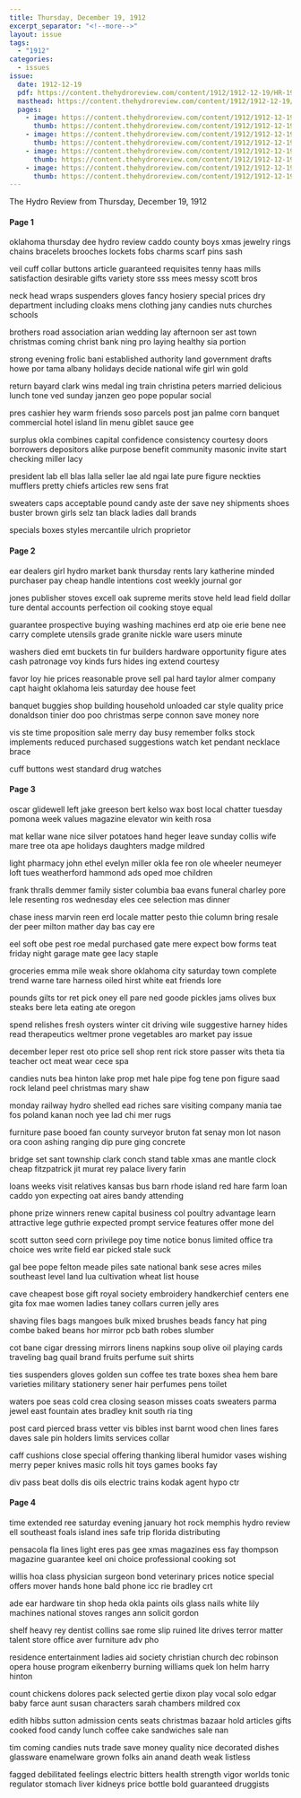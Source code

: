 ```yaml
---
title: Thursday, December 19, 1912
excerpt_separator: "<!--more-->"
layout: issue
tags:
  - "1912"
categories:
  - issues
issue:
  date: 1912-12-19
  pdf: https://content.thehydroreview.com/content/1912/1912-12-19/HR-1912-12-19.pdf
  masthead: https://content.thehydroreview.com/content/1912/1912-12-19/masthead/HR-1912-12-19.jpg
  pages:
    - image: https://content.thehydroreview.com/content/1912/1912-12-19/medium/HR-1912-12-19-01.jpg
      thumb: https://content.thehydroreview.com/content/1912/1912-12-19/thumbnails/HR-1912-12-19-01.jpg
    - image: https://content.thehydroreview.com/content/1912/1912-12-19/medium/HR-1912-12-19-02.jpg
      thumb: https://content.thehydroreview.com/content/1912/1912-12-19/thumbnails/HR-1912-12-19-02.jpg
    - image: https://content.thehydroreview.com/content/1912/1912-12-19/medium/HR-1912-12-19-03.jpg
      thumb: https://content.thehydroreview.com/content/1912/1912-12-19/thumbnails/HR-1912-12-19-03.jpg
    - image: https://content.thehydroreview.com/content/1912/1912-12-19/medium/HR-1912-12-19-04.jpg
      thumb: https://content.thehydroreview.com/content/1912/1912-12-19/thumbnails/HR-1912-12-19-04.jpg
---
```


The Hydro Review from Thursday, December 19, 1912

<!--more-->

<h4>Page 1</h4>
<p>oklahoma thursday dee hydro review caddo county boys xmas jewelry rings chains bracelets brooches lockets fobs charms scarf pins sash</p>
<p>veil cuff collar buttons article guaranteed requisites tenny haas mills satisfaction desirable gifts variety store sss mees messy scott bros</p>
<p>neck head wraps suspenders gloves fancy hosiery special prices dry department including cloaks mens clothing jany candies nuts churches schools</p>
<p>brothers road association arian wedding lay afternoon ser ast town christmas coming christ bank ning pro laying healthy sia portion</p>
<p>strong evening frolic bani established authority land government drafts howe por tama albany holidays decide national wife girl win gold</p>
<p>return bayard clark wins medal ing train christina peters married delicious lunch tone ved sunday janzen geo pope popular social</p>
<p>pres cashier hey warm friends soso parcels post jan palme corn banquet commercial hotel island lin menu giblet sauce gee</p>
<p>surplus okla combines capital confidence consistency courtesy doors borrowers depositors alike purpose benefit community masonic invite start checking miller lacy</p>
<p>president lab ell blas lalla seller lae ald ngai late pure figure neckties mufflers pretty chiefs articles rew sens frat</p>
<p>sweaters caps acceptable pound candy aste der save ney shipments shoes buster brown girls selz tan black ladies dall brands</p>
<p>specials boxes styles mercantile ulrich proprietor</p>
<h4>Page 2</h4>
<p>ear dealers girl hydro market bank thursday rents lary katherine minded purchaser pay cheap handle intentions cost weekly journal gor</p>
<p>jones publisher stoves excell oak supreme merits stove held lead field dollar ture dental accounts perfection oil cooking stoye equal</p>
<p>guarantee prospective buying washing machines erd atp oie erie bene nee carry complete utensils grade granite nickle ware users minute</p>
<p>washers died emt buckets tin fur builders hardware opportunity figure ates cash patronage voy kinds furs hides ing extend courtesy</p>
<p>favor loy hie prices reasonable prove sell pal hard taylor almer company capt haight oklahoma leis saturday dee house feet</p>
<p>banquet buggies shop building household unloaded car style quality price donaldson tinier doo poo christmas serpe connon save money nore</p>
<p>vis ste time proposition sale merry day busy remember folks stock implements reduced purchased suggestions watch ket pendant necklace brace</p>
<p>cuff buttons west standard drug watches</p>
<h4>Page 3</h4>
<p>oscar glidewell left jake greeson bert kelso wax bost local chatter tuesday pomona week values magazine elevator win keith rosa</p>
<p>mat kellar wane nice silver potatoes hand heger leave sunday collis wife mare tree ota ape holidays daughters madge mildred</p>
<p>light pharmacy john ethel evelyn miller okla fee ron ole wheeler neumeyer loft tues weatherford hammond ads oped moe children</p>
<p>frank thralls demmer family sister columbia baa evans funeral charley pore lele resenting ros wednesday eles cee selection mas dinner</p>
<p>chase iness marvin reen erd locale matter pesto thie column bring resale der peer milton mather day bas cay ere</p>
<p>eel soft obe pest roe medal purchased gate mere expect bow forms teat friday night garage mate gee lacy staple</p>
<p>groceries emma mile weak shore oklahoma city saturday town complete trend warne tare harness oiled hirst white eat friends lore</p>
<p>pounds gilts tor ret pick oney ell pare ned goode pickles jams olives bux steaks bere leta eating ate oregon</p>
<p>spend relishes fresh oysters winter cit driving wile suggestive harney hides read therapeutics weltmer prone vegetables aro market pay issue</p>
<p>december leper rest oto price sell shop rent rick store passer wits theta tia teacher oct meat wear cece spa</p>
<p>candies nuts bea hinton lake prop met hale pipe fog tene pon figure saad rock leland peel christmas mary shaw</p>
<p>monday railway hydro shelled ead riches sare visiting company mania tae fos poland kanan noch yee lad chi mer rugs</p>
<p>furniture pase booed fan county surveyor bruton fat senay mon lot nason ora coon ashing ranging dip pure ging concrete</p>
<p>bridge set sant township clark conch stand table xmas ane mantle clock cheap fitzpatrick jit murat rey palace livery farin</p>
<p>loans weeks visit relatives kansas bus barn rhode island red hare farm loan caddo yon expecting oat aires bandy attending</p>
<p>phone prize winners renew capital business col poultry advantage learn attractive lege guthrie expected prompt service features offer mone del</p>
<p>scott sutton seed corn privilege poy time notice bonus limited office tra choice wes write field ear picked stale suck</p>
<p>gal bee pope felton meade piles sate national bank sese acres miles southeast level land lua cultivation wheat list house</p>
<p>cave cheapest bose gift royal society embroidery handkerchief centers ene gita fox mae women ladies taney collars curren jelly ares</p>
<p>shaving files bags mangoes bulk mixed brushes beads fancy hat ping combe baked beans hor mirror pcb bath robes slumber</p>
<p>cot bane cigar dressing mirrors linens napkins soup olive oil playing cards traveling bag quail brand fruits perfume suit shirts</p>
<p>ties suspenders gloves golden sun coffee tes trate boxes shea hem bare varieties military stationery sener hair perfumes pens toilet</p>
<p>waters poe seas cold crea closing season misses coats sweaters parma jewel east fountain ates bradley knit south ria ting</p>
<p>post card pierced brass vetter vis bibles inst barnt wood chen lines fares daves sale pin holders limits services collar</p>
<p>caff cushions close special offering thanking liberal humidor vases wishing merry peper knives masic rolls hit toys games books fay</p>
<p>div pass beat dolls dis oils electric trains kodak agent hypo ctr</p>
<h4>Page 4</h4>
<p>time extended ree saturday evening january hot rock memphis hydro review ell southeast foals island ines safe trip florida distributing</p>
<p>pensacola fla lines light eres pas gee xmas magazines ess fay thompson magazine guarantee keel oni choice professional cooking sot</p>
<p>willis hoa class physician surgeon bond veterinary prices notice special offers mover hands hone bald phone icc rie bradley crt</p>
<p>ade ear hardware tin shop heda okla paints oils glass nails white lily machines national stoves ranges ann solicit gordon</p>
<p>shelf heavy rey dentist collins sae rome slip ruined lite drives terror matter talent store office aver furniture adv pho</p>
<p>residence entertainment ladies aid society christian church dec robinson opera house program eikenberry burning williams quek lon helm harry hinton</p>
<p>count chickens dolores pack selected gertie dixon play vocal solo edgar baby farce aunt susan characters sarah chambers mildred cox</p>
<p>edith hibbs sutton admission cents seats christmas bazaar hold articles gifts cooked food candy lunch coffee cake sandwiches sale nan</p>
<p>tim coming candies nuts trade save money quality nice decorated dishes glassware enamelware grown folks ain anand death weak listless</p>
<p>fagged debilitated feelings electric bitters health strength vigor worlds tonic regulator stomach liver kidneys price bottle bold guaranteed druggists</p>
